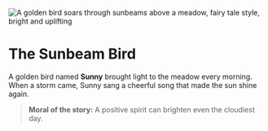 ![A golden bird soars through sunbeams above a meadow, fairy tale style, bright and uplifting](/static/images/Stories/the-sunbeam-bird.png)

# The Sunbeam Bird

A golden bird named **Sunny** brought light to the meadow every morning. When a storm came, Sunny sang a cheerful song that made the sun shine again.

> **Moral of the story:** A positive spirit can brighten even the cloudiest day.
